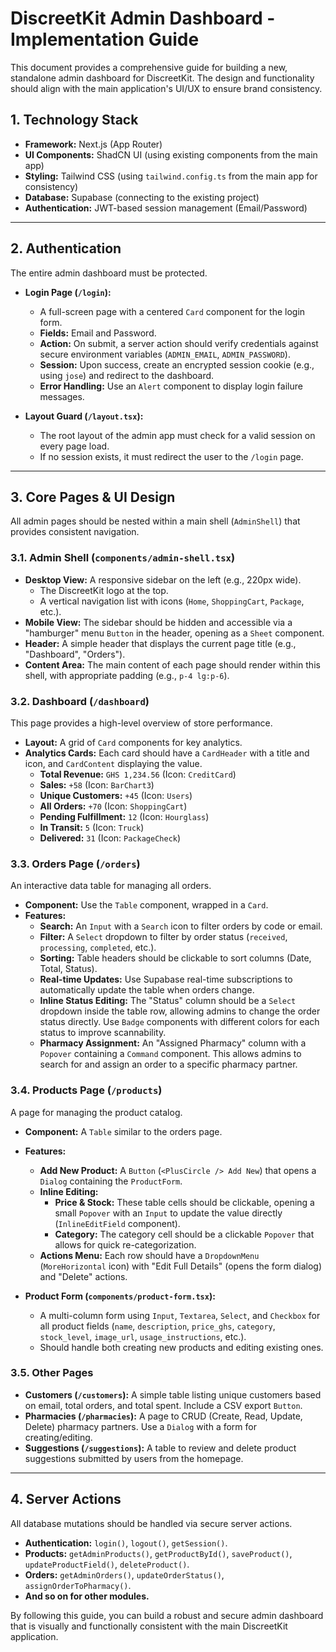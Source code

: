 # DiscreetKit Admin Dashboard - Implementation Guide

This document provides a comprehensive guide for building a new, standalone admin dashboard for DiscreetKit. The design and functionality should align with the main application's UI/UX to ensure brand consistency.

## 1. Technology Stack

*   **Framework:** Next.js (App Router)
*   **UI Components:** ShadCN UI (using existing components from the main app)
*   **Styling:** Tailwind CSS (using `tailwind.config.ts` from the main app for consistency)
*   **Database:** Supabase (connecting to the existing project)
*   **Authentication:** JWT-based session management (Email/Password)

---

## 2. Authentication

The entire admin dashboard must be protected.

*   **Login Page (`/login`):**
    *   A full-screen page with a centered `Card` component for the login form.
    *   **Fields:** Email and Password.
    *   **Action:** On submit, a server action should verify credentials against secure environment variables (`ADMIN_EMAIL`, `ADMIN_PASSWORD`).
    *   **Session:** Upon success, create an encrypted session cookie (e.g., using `jose`) and redirect to the dashboard.
    *   **Error Handling:** Use an `Alert` component to display login failure messages.

*   **Layout Guard (`/layout.tsx`):**
    *   The root layout of the admin app must check for a valid session on every page load.
    *   If no session exists, it must redirect the user to the `/login` page.

---

## 3. Core Pages & UI Design

All admin pages should be nested within a main shell (`AdminShell`) that provides consistent navigation.

### 3.1. Admin Shell (`components/admin-shell.tsx`)

*   **Desktop View:** A responsive sidebar on the left (e.g., 220px wide).
    *   The DiscreetKit logo at the top.
    *   A vertical navigation list with icons (`Home`, `ShoppingCart`, `Package`, etc.).
*   **Mobile View:** The sidebar should be hidden and accessible via a "hamburger" menu `Button` in the header, opening as a `Sheet` component.
*   **Header:** A simple header that displays the current page title (e.g., "Dashboard", "Orders").
*   **Content Area:** The main content of each page should render within this shell, with appropriate padding (e.g., `p-4 lg:p-6`).

### 3.2. Dashboard (`/dashboard`)

This page provides a high-level overview of store performance.

*   **Layout:** A grid of `Card` components for key analytics.
*   **Analytics Cards:** Each card should have a `CardHeader` with a title and icon, and `CardContent` displaying the value.
    *   **Total Revenue:** `GHS 1,234.56` (Icon: `CreditCard`)
    *   **Sales:** `+58` (Icon: `BarChart3`)
    *   **Unique Customers:** `+45` (Icon: `Users`)
    *   **All Orders:** `+70` (Icon: `ShoppingCart`)
    *   **Pending Fulfillment:** `12` (Icon: `Hourglass`)
    *   **In Transit:** `5` (Icon: `Truck`)
    *   **Delivered:** `31` (Icon: `PackageCheck`)

### 3.3. Orders Page (`/orders`)

An interactive data table for managing all orders.

*   **Component:** Use the `Table` component, wrapped in a `Card`.
*   **Features:**
    *   **Search:** An `Input` with a `Search` icon to filter orders by code or email.
    *   **Filter:** A `Select` dropdown to filter by order status (`received`, `processing`, `completed`, etc.).
    *   **Sorting:** Table headers should be clickable to sort columns (Date, Total, Status).
    *   **Real-time Updates:** Use Supabase real-time subscriptions to automatically update the table when orders change.
    *   **Inline Status Editing:** The "Status" column should be a `Select` dropdown inside the table row, allowing admins to change the order status directly. Use `Badge` components with different colors for each status to improve scannability.
    *   **Pharmacy Assignment:** An "Assigned Pharmacy" column with a `Popover` containing a `Command` component. This allows admins to search for and assign an order to a specific pharmacy partner.

### 3.4. Products Page (`/products`)

A page for managing the product catalog.

*   **Component:** A `Table` similar to the orders page.
*   **Features:**
    *   **Add New Product:** A `Button` (`<PlusCircle /> Add New`) that opens a `Dialog` containing the `ProductForm`.
    *   **Inline Editing:**
        *   **Price & Stock:** These table cells should be clickable, opening a small `Popover` with an `Input` to update the value directly (`InlineEditField` component).
        *   **Category:** The category cell should be a clickable `Popover` that allows for quick re-categorization.
    *   **Actions Menu:** Each row should have a `DropdownMenu` (`MoreHorizontal` icon) with "Edit Full Details" (opens the form dialog) and "Delete" actions.

*   **Product Form (`components/product-form.tsx`):**
    *   A multi-column form using `Input`, `Textarea`, `Select`, and `Checkbox` for all product fields (`name`, `description`, `price_ghs`, `category`, `stock_level`, `image_url`, `usage_instructions`, etc.).
    *   Should handle both creating new products and editing existing ones.

### 3.5. Other Pages

*   **Customers (`/customers`):** A simple table listing unique customers based on email, total orders, and total spent. Include a CSV export `Button`.
*   **Pharmacies (`/pharmacies`):** A page to CRUD (Create, Read, Update, Delete) pharmacy partners. Use a `Dialog` with a form for creating/editing.
*   **Suggestions (`/suggestions`):** A table to review and delete product suggestions submitted by users from the homepage.

---

## 4. Server Actions

All database mutations should be handled via secure server actions.

*   **Authentication:** `login()`, `logout()`, `getSession()`.
*   **Products:** `getAdminProducts()`, `getProductById()`, `saveProduct()`, `updateProductField()`, `deleteProduct()`.
*   **Orders:** `getAdminOrders()`, `updateOrderStatus()`, `assignOrderToPharmacy()`.
*   **And so on for other modules.**

By following this guide, you can build a robust and secure admin dashboard that is visually and functionally consistent with the main DiscreetKit application.
